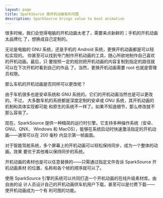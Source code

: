 ```yaml
---
layout: page
title: SparkSource 使开机动画有利可图
description: SparkSource brings value to boot animation
---
```



很多时候，我们会觉得电脑的开机动画太老了，需要来点新鲜的；手机的开机动画太品牌化
了，想换成自己定制的。

无论是电脑的 GNU 系统，还是手机的 Android 系统，更换开机动画都是可以轻松实现的。
你甚至可以找到专门制作开机动画的工具，随心所欲地制作自己喜欢的开机动画。最后，只
要按照一定的规则把开机动画的内容复制到指定的路径就可以在下次开机时看到自己的作品
了。当然，更换开机动画需要 root 也就是管理员权限。

那么车机的开机动画是否同样可以更改呢？

由于车机很多也是安卓系统和 GNU 系统的。它们的开机动画当然也是可以更改的。不过，
大多数车机的系统都是深度定制的安卓或 GNU 系统，其开机动画的机制和具体实现都可能
和原生的系统不一样了。如果不知道细节，那么修改就不那么容易了。

现在，SparkSource 提供一种精简的运行时引擎。它支持多种操作系统（安卓、GNU、QNX、
Windows 和 MacOS），能够在系统启动时快速激活指定的开机动画——通常可以在 200 毫秒
内显示第一帧画面。

对于智能驾舱系统，多个屏幕上的开机动画可以轻松保持同步，成为一个整体的动画。效果
要优于其他难以保持同步的系统。

开机动画的素材也是可以任意替换的——只需通过指定文件告诉 SparkSource 开机动画素材
的位置、名称和各个帧的顺序就可以了。

使用 SparkSource 引擎的系统可以共同打造一个开机动画的在线升级素材库。由自由的设
计人员设计自己的开机动画供车机用户下载，甚至可以是付费下载——使开机动画成为一个有
利可图的功能。